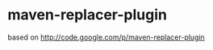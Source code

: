 maven-replacer-plugin
=====================

based on http://code.google.com/p/maven-replacer-plugin
